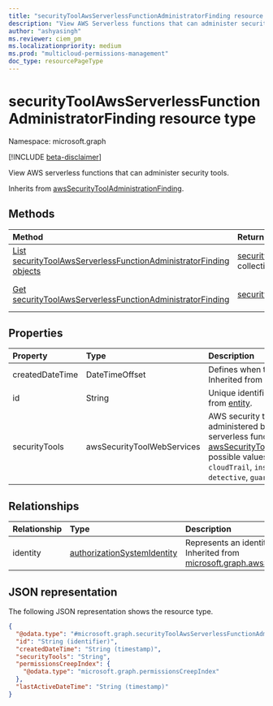 ```yaml
---
title: "securityToolAwsServerlessFunctionAdministratorFinding resource type"
description: "View AWS Serverless functions that can administer security tools."
author: "ashyasingh"
ms.reviewer: ciem_pm
ms.localizationpriority: medium
ms.prod: "multicloud-permissions-management"
doc_type: resourcePageType
---
```


# securityToolAwsServerlessFunctionAdministratorFinding resource type

Namespace: microsoft.graph

[!INCLUDE [beta-disclaimer](../../includes/beta-disclaimer.md)]

View AWS serverless functions that can administer security tools.


Inherits from [awsSecurityToolAdministrationFinding](../resources/awssecuritytooladministrationfinding.md).

## Methods
|Method|Return type|Description|
|:---|:---|:---|
|[List securityToolAwsServerlessFunctionAdministratorFinding objects](../api/securitytoolawsserverlessfunctionadministratorfinding-list.md)|[securityToolAwsServerlessFunctionAdministratorFinding](../resources/securitytoolawsserverlessfunctionadministratorfinding.md) collection|Get a list of the [securityToolAwsServerlessFunctionAdministratorFinding](../resources/securitytoolawsserverlessfunctionadministratorfinding.md) objects and their properties.|
|[Get securityToolAwsServerlessFunctionAdministratorFinding](../api/securitytoolawsserverlessfunctionadministratorfinding-get.md)|[securityToolAwsServerlessFunctionAdministratorFinding](../resources/securitytoolawsserverlessfunctionadministratorfinding.md)|Read the properties and relationships of a [securityToolAwsServerlessFunctionAdministratorFinding](../resources/securitytoolawsserverlessfunctionadministratorfinding.md) object.|

## Properties
|Property|Type|Description|
|:---|:---|:---|
|createdDateTime|DateTimeOffset|Defines when the finding was created. Inherited from [finding](../resources/finding.md).|
|id|String|Unique identifier for the finding. Inherited from [entity](../resources/entity.md).|
|securityTools|awsSecurityToolWebServices|AWS security tools which can be administered by the user, role, resource or serverless function. Inherited from [awsSecurityToolAdministrationFinding](../resources/awssecuritytooladministrationfinding.md).The possible values are: `macie`, `wafShield`, `cloudTrail`, `inspector`, `securityHub`, `detective`, `guardDuty`, `unknownFutureValue`.|

## Relationships
|Relationship|Type|Description|
|:---|:---|:---|
|identity|[authorizationSystemIdentity](../resources/authorizationsystemidentity.md)|Represents an identity in an authorization system. Inherited from [microsoft.graph.awsSecurityToolAdministrationFinding](../resources/awssecuritytooladministrationfinding.md)|

## JSON representation
The following JSON representation shows the resource type.
<!-- {
  "blockType": "resource",
  "keyProperty": "id",
  "@odata.type": "microsoft.graph.securityToolAwsServerlessFunctionAdministratorFinding",
  "baseType": "microsoft.graph.awsSecurityToolAdministrationFinding",
  "openType": false
}
-->
``` json
{
  "@odata.type": "#microsoft.graph.securityToolAwsServerlessFunctionAdministratorFinding",
  "id": "String (identifier)",
  "createdDateTime": "String (timestamp)",
  "securityTools": "String",
  "permissionsCreepIndex": {
    "@odata.type": "microsoft.graph.permissionsCreepIndex"
  },
  "lastActiveDateTime": "String (timestamp)"
}
```

